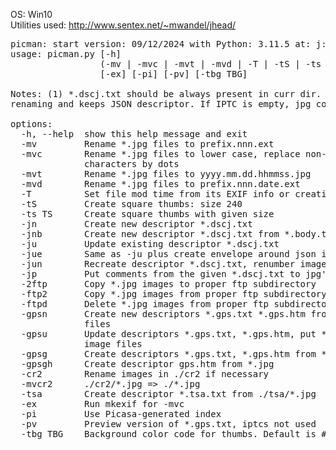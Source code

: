 OS:             Win10
<br>
Utilities used: http://www.sentex.net/~mwandel/jhead/
<pre>
picman: start version: 09/12/2024 with Python: 3.11.5 at: j:/jblog/run
usage: picman.py [-h]
                 (-mv | -mvc | -mvt | -mvd | -T | -tS | -ts TS | -jn | -jnb | -ju | -jue | -jun | -jp | -2ftp | -ftp2 | -ftpd | -gpsn | -gpsu | -gpsg | -gpsgh | -cr2 | -mvcr2 | -tsa)
                 [-ex] [-pi] [-pv] [-tbg TBG]

Notes: (1) *.dscj.txt should be always present in curr dir. It is used for jpg
renaming and keeps JSON descriptor. If IPTC is empty, jpg comment is used.

options:
  -h, --help  show this help message and exit
  -mv         Rename *.jpg files to prefix.nnn.ext
  -mvc        Rename *.jpg files to lower case, replace non-alphanum
              characters by dots
  -mvt        Rename *.jpg files to yyyy.mm.dd.hhmmss.jpg
  -mvd        Rename *.jpg files to prefix.nnn.date.ext
  -T          Set file mod time from its EXIF info or creation time if no EXIF
  -tS         Create square thumbs: size 240
  -ts TS      Create square thumbs with given size
  -jn         Create new descriptor *.dscj.txt
  -jnb        Create new descriptor *.dscj.txt from *.body.txt
  -ju         Update existing descriptor *.dscj.txt
  -jue        Same as -ju plus create envelope around json in *.dscj.txt
  -jun        Recreate descriptor *.dscj.txt, renumber images
  -jp         Put comments from the given *.dscj.txt to jpg's
  -2ftp       Copy *.jpg images to proper ftp subdirectory
  -ftp2       Copy *.jpg images from proper ftp subdirectory
  -ftpd       Delete *.jpg images from proper ftp subdirectory
  -gpsn       Create new descriptors *.gps.txt *.gps.htm from Android *.csv
              files
  -gpsu       Update descriptors *.gps.txt, *.gps.htm, put *.gps.txt info to
              image files
  -gpsg       Create descriptors *.gps.txt, *.gps.htm from *.jpg
  -gpsgh      Create descriptor gps.htm from *.jpg
  -cr2        Rename images in ./cr2 if necessary
  -mvcr2      ./cr2/*.jpg => ./*.jpg
  -tsa        Create descriptor *.tsa.txt from ./tsa/*.jpg
  -ex         Run mkexif for -mvc
  -pi         Use Picasa-generated index
  -pv         Preview version of *.gps.txt, iptcs not used
  -tbg TBG    Background color code for thumbs. Default is #c0c0c0
  </pre>

